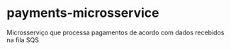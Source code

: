 # payments-microsservice
Microsserviço que processa pagamentos de acordo com dados recebidos na fila SQS
